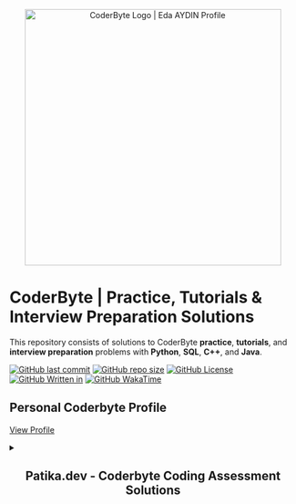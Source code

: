 <p align="center">
    <a href="https://leetcode.com/edaaydinea/">
        <img alt="CoderByte Logo | Eda AYDIN Profile" src="https://coderbytestaticimages.s3.amazonaws.com/consumer-v2/nav/coderbyte_logo_digital_multi_light.png", width = 450 >
    </a>
</p>

# CoderByte | Practice, Tutorials & Interview Preparation Solutions

This repository consists of solutions to CoderByte **practice**, **tutorials**, and **interview preparation** problems with **Python**, **SQL**, **C++**, and **Java**.

[![GitHub last commit](https://img.shields.io/github/last-commit/edaaydinea/Coderbyte)](https://github.com/edaaydinea/Coderbyte/commits/master)
[![GitHub repo size](https://img.shields.io/github/repo-size/edaaydinea/Coderbyte)](https://github.com/edaaydinea/Coderbyte/archive/master.zip)
[![GitHub License](https://img.shields.io:/github/license/edaaydinea/Coderbyte)](https://img.shields.io:/github/license/edaaydinea/Coderbyte)
[![GitHub Written in](https://img.shields.io/badge/Written%20in%20-Python%2C%20Java%2C%20C%2B%2B%2C%20SQL-blue)](https://img.shields.io/badge/Written%20in%20-Python%2C%20Java%2C%20C%2B%2B%2C%20MYSQL-blue)
[![GitHub WakaTime](https://wakatime.com/badge/github/edaaydinea/Coderbyte.svg)](https://wakatime.com/badge/github/edaaydinea/Coderbyte.svg)

## Personal Coderbyte Profile

[View Profile](https://coderbyte.com/profile/edaaydinea)


<details>
    <summary> <h2 align = "center">Patika.dev - Coderbyte Coding Assessment Solutions</h2></summary>
    <table style="margin-top:30px; width:882; table-layout: fixed" class="mt-4">
        <thead>
          <tr>
            <th>WEEK</th>
            <th>CHALLENGE LEVEL</th>
            <th>LANGUAGE</th>
            <th>PROBLEM SOLUTION</th>
            <th>THE SCORE I GET </th>
          </tr>
        </thead>
        <tbody>
<!-- Week 1-->
            <tr>
                <td rowspan="3">Week 1</td>
                <td>Easy</td>
                <td>Python</td>
                <td><a href="https://github.com/edaaydinea/Coderbyte/blob/main/Patika.dev%20Coderbyte%20Assessments%20(Weekly)/Week%201/PrimeTime.py" target="_blank" rel="noopener noreferrer">Prime Time</a></td>
                <td>10</td>
            </tr>
            <tr>
                <td>Medium</td>
                <td>Python</td>
                <td><a href="https://github.com/edaaydinea/Coderbyte/blob/main/Patika.dev%20Coderbyte%20Assessments%20(Weekly)/Week%201/ConsonantCount.py" target="_blank" rel="noopener noreferrer">Consonant Count</a></td>
                <td>10</td>
            </tr>
            <tr>
                <td>Hard</td>
                <td>Python</td>
                <td><a href="https://github.com/edaaydinea/Coderbyte/blob/main/Patika.dev%20Coderbyte%20Assessments%20(Weekly)/Week%201/SudokuQuadrantChecker.py" target="_blank" rel="noopener noreferrer">Sudoku Quadrant Checker</a></td>
                <td>15</td>
            </tr>
<!-- Week 2-->
            <tr>
                <td rowspan="6">Week 2</td>
                <td rowspan="2">Easy</td>
                <td>Python</td>
                <td><a href="https://github.com/edaaydinea/Coderbyte/blob/main/Patika.dev%20Coderbyte%20Assessments%20(Weekly)/Week%202/Python/CheckNums.py" target="_blank" rel="noopener noreferrer">Check Nums</a></td>
                <td>10</td>
            </tr>
            <tr>
                <td>Java</td>
                <td><a href="https://github.com/edaaydinea/Coderbyte/blob/main/Patika.dev%20Coderbyte%20Assessments%20(Weekly)/Week%202/Java/CheckNums.java" target="_blank" rel="noopener noreferrer">Check Nums</a></td>
                <td>10</td>
            </tr>
            <tr>
                <td rowspan="2">Medium</td>
                <td>Python</td>
                <td><a href="https://github.com/edaaydinea/Coderbyte/blob/main/Patika.dev%20Coderbyte%20Assessments%20(Weekly)/Week%202/Python/PalindromeTwo.py" target="_blank" rel="noopener noreferrer">Palindrome Two</a></td>
                <td>10</td>
            </tr>
            <tr>
                <td>Java</td>
                <td><a href="https://github.com/edaaydinea/Coderbyte/blob/main/Patika.dev%20Coderbyte%20Assessments%20(Weekly)/Week%202/Java/PalindromeTwo.java" target="_blank" rel="noopener noreferrer">Palindrome Two</a></td>
                <td>10</td>
            </tr>
            <tr>
                <td rowspan="2">Hard</td>
                <td>Python</td>
                <td><a href="https://github.com/edaaydinea/Coderbyte/blob/main/Patika.dev%20Coderbyte%20Assessments%20(Weekly)/Week%202/Python/StepWalking.py" target="_blank" rel="noopener noreferrer">Step Walking</a></td>
                <td>15</td>
            </tr>
            <tr>
                <td>Java</td>
                <td><a href="https://github.com/edaaydinea/Coderbyte/blob/main/Patika.dev%20Coderbyte%20Assessments%20(Weekly)/Week%202/Java/StepWalking.java" target="_blank" rel="noopener noreferrer">Step Walking</a></td>
                <td>15</td>
            </tr>
<!-- Week 3-->
            <tr>
                <td rowspan="6">Week 3</td>
                <td rowspan="2">Easy</td>
                <td>Python</td>
                <td><a href="https://github.com/edaaydinea/Coderbyte/blob/main/Patika.dev%20Coderbyte%20Assessments%20(Weekly)/Week%203/Python/SwapCase.py" target="_blank" rel="noopener noreferrer">Swap Case</a></td>
                <td>10</td>
            </tr>
            <tr>
                <td>Java</td>
                <td><a href="https://github.com/edaaydinea/Coderbyte/blob/main/Patika.dev%20Coderbyte%20Assessments%20(Weekly)/Week%203/Java/SwapCase.java" target="_blank" rel="noopener noreferrer">Swap Case</a></td>
                <td>10</td>
            </tr>
            <tr>
                <td rowspan="2">Medium</td>
                <td>Python</td>
                <td><a href="https://github.com/edaaydinea/Coderbyte/blob/main/Patika.dev%20Coderbyte%20Assessments%20(Weekly)/Week%203/Python/SwitchSort.py" target="_blank" rel="noopener noreferrer">Switch Sort</a></td>
                <td>10</td>
            </tr>
            <tr>
                <td>Java</td>
                <td><a href="https://github.com/edaaydinea/Coderbyte/blob/main/Patika.dev%20Coderbyte%20Assessments%20(Weekly)/Week%203/Java/SwitchSort.java" target="_blank" rel="noopener noreferrer">Switch Sort</a></td>
                <td>10</td>
            </tr>
            <tr>
                <td rowspan="2">Hard</td>
                <td>Python</td>
                <td><a href="https://github.com/edaaydinea/Coderbyte/blob/main/Patika.dev%20Coderbyte%20Assessments%20(Weekly)/Week%203/Python/LetterCount.py" target="_blank" rel="noopener noreferrer">Letter Count</a></td>
                <td>15</td>
            </tr>
            <tr>
                <td>Java</td>
                <td><a href="https://github.com/edaaydinea/Coderbyte/blob/main/Patika.dev%20Coderbyte%20Assessments%20(Weekly)/Week%203/Java/StepWalking.java" target="_blank" rel="noopener noreferrer">Letter Count</a></td>
                <td>15</td>
            </tr>
<!-- Week 4-->
            <tr>
                <td rowspan="6">Week 4</td>
                <td rowspan="2">Easy</td>
                <td>Python</td>
                <td><a href="https://github.com/edaaydinea/Coderbyte/blob/main/Patika.dev%20Coderbyte%20Assessments%20(Weekly)/Week%204/Python/Two%20Sum.py" target="_blank" rel="noopener noreferrer">Two Sum</a></td>
                <td>10</td>
            </tr>
            <tr>
                <td>Java</td>
                <td><a href="https://github.com/edaaydinea/Coderbyte/blob/main/Patika.dev%20Coderbyte%20Assessments%20(Weekly)/Week%204/Java/TwoSum.java" target="_blank" rel="noopener noreferrer">Two Sum</a></td>
                <td>10</td>
            </tr>
            <tr>
                <td rowspan="2">Medium</td>
                <td>Python</td>
                <td><a href="https://github.com/edaaydinea/Coderbyte/blob/main/Patika.dev%20Coderbyte%20Assessments%20(Weekly)/Week%204/Python/Three%20Five%20Multiples.py" target="_blank" rel="noopener noreferrer">Three Five Multiples</a></td>
                <td>10</td>
            </tr>
            <tr>
                <td>Java</td>
                <td><a href="https://github.com/edaaydinea/Coderbyte/blob/main/Patika.dev%20Coderbyte%20Assessments%20(Weekly)/Week%204/Java/ThreeFiveMultiples.java" target="_blank" rel="noopener noreferrer">Three Five Multiples</a></td>
                <td>10</td>
            </tr>
            <tr>
                <td rowspan="2">Hard</td>
                <td>Python</td>
                <td><a href="https://github.com/edaaydinea/Coderbyte/blob/main/Patika.dev%20Coderbyte%20Assessments%20(Weekly)/Week%204/Python/Parallel%20Sums.py" target="_blank" rel="noopener noreferrer">Parallel Sums</a></td>
                <td>15</td>
            </tr>
            <tr>
                <td>Java</td>
                <td><a href="https://github.com/edaaydinea/Coderbyte/blob/main/Patika.dev%20Coderbyte%20Assessments%20(Weekly)/Week%204/Java/ParallelSums.java" target="_blank" rel="noopener noreferrer">Parallel Sums</a></td>
                <td>15</td>
            </tr>
<!-- Week 5-->
            <tr>
                <td rowspan="6">Week 5</td>
                <td rowspan="2">Easy</td>
                <td>Python</td>
                <td><a href="https://github.com/edaaydinea/Coderbyte/blob/main/Patika.dev%20Coderbyte%20Assessments%20(Weekly)/Week%204/Python/1-%20Power%20Set%20Count.py" target="_blank" rel="noopener noreferrer">Power Set Count</a></td>
                <td>10</td>
            </tr>
            <tr>
                <td>Java</td>
                <td><a href="https://github.com/edaaydinea/Coderbyte/blob/main/Patika.dev%20Coderbyte%20Assessments%20(Weekly)/Week%205/Java/1%20-%20Power%20Set%20Count/PowerSetCount.java" target="_blank" rel="noopener noreferrer">Power Set Count</a></td>
                <td>10</td>
            </tr>
            <tr>
                <td rowspan="2">Medium</td>
                <td>Python</td>
                <td><a href="https://github.com/edaaydinea/Coderbyte/blob/main/Patika.dev%20Coderbyte%20Assessments%20(Weekly)/Week%204/Python/2%20-%20Even%20Pairs.py" target="_blank" rel="noopener noreferrer">Even Pairs</a></td>
                <td>10</td>
            </tr>
            <tr>
                <td>Java</td>
                <td><a href="https://github.com/edaaydinea/Coderbyte/blob/main/Patika.dev%20Coderbyte%20Assessments%20(Weekly)/Week%205/Java/2%20-%20Even%20Pairs/EvenPairs.java" target="_blank" rel="noopener noreferrer">Even Pairs</a></td>
                <td>10</td>
            </tr>
            <tr>
                <td rowspan="2">Hard</td>
                <td>Python</td>
                <td><a href="https://github.com/edaaydinea/Coderbyte/blob/main/Patika.dev%20Coderbyte%20Assessments%20(Weekly)/Week%204/Python/3%20-%20Array%20Couples.py" target="_blank" rel="noopener noreferrer">Array Couples</a></td>
                <td>15</td>
            </tr>
            <tr>
                <td>Java</td>
                <td><a href="https://github.com/edaaydinea/Coderbyte/blob/main/Patika.dev%20Coderbyte%20Assessments%20(Weekly)/Week%205/Java/3%20-%20Array%20Couples/ArrayCouples.java" target="_blank" rel="noopener noreferrer">Array Couples</a></td>
                <td>15</td>
            </tr>
<!-- Week 6-->
            <tr>
                <td rowspan="6">Week 6</td>
                <td rowspan="2">Easy</td>
                <td>Python</td>
                <td><a href="https://github.com/edaaydinea/Coderbyte/blob/main/Patika.dev%20Coderbyte%20Assessments%20(Weekly)/Week%204/Python/1%20-%20Simple%20Evens.py" target="_blank" rel="noopener noreferrer">Simple Evens</a></td>
                <td>10</td>
            </tr>
            <tr>
                <td>Java</td>
                <td><a href="https://github.com/edaaydinea/Coderbyte/blob/main/Patika.dev%20Coderbyte%20Assessments%20(Weekly)/Week%206/Java/1%20-%20Simple%20Evens/SimpleEvens.java" target="_blank" rel="noopener noreferrer">Simple Evens</a></td>
                <td>10</td>
            </tr>
            <tr>
                <td rowspan="2">Medium</td>
                <td>Python</td>
                <td><a href="https://github.com/edaaydinea/Coderbyte/blob/main/Patika.dev%20Coderbyte%20Assessments%20(Weekly)/Week%204/Python/2%20-%20Counting%20Minutes.py" target="_blank" rel="noopener noreferrer">Counting Minutes</a></td>
                <td>10</td>
            </tr>
            <tr>
                <td>Java</td>
                <td><a href="https://github.com/edaaydinea/Coderbyte/blob/main/Patika.dev%20Coderbyte%20Assessments%20(Weekly)/Week%206/Java/2%20-%20Counting%20Minutes/CountingMinutes.java" target="_blank" rel="noopener noreferrer">Counting Minutes</a></td>
                <td>10</td>
            </tr>
            <tr>
                <td rowspan="2">Hard</td>
                <td>Python</td>
                <td><a href="https://github.com/edaaydinea/Coderbyte/blob/main/Patika.dev%20Coderbyte%20Assessments%20(Weekly)/Week%204/Python/3%20-%20Knight%20Jumps.py" target="_blank" rel="noopener noreferrer">Knight Jumps</a></td>
                <td>15</td>
            </tr>
            <tr>
                <td>Java</td>
                <td><a href="https://github.com/edaaydinea/Coderbyte/blob/main/Patika.dev%20Coderbyte%20Assessments%20(Weekly)/Week%206/Java/3%20-%20Knight%20Jumps/KnightJumps.java" target="_blank" rel="noopener noreferrer">Knight Jumps</a></td>
                <td>15</td>
            </tr>
        </tbody>
    </table>
</details>
